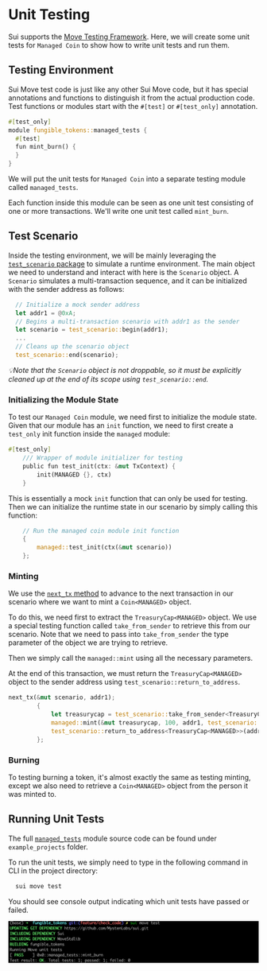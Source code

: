 # Unit Testing

Sui supports the [Move Testing Framework](https://github.com/move-language/move/blob/main/language/documentation/book/src/unit-testing.md). Here, we will create some unit tests for `Managed Coin` to show how to write unit tests and run them.

## Testing Environment

Sui Move test code is just like any other Sui Move code, but it has special annotations and functions to distinguish it from the actual production code.
Test functions or modules start with the `#[test]` or `#[test_only]` annotation. 

```rust
#[test_only]
module fungible_tokens::managed_tests {
  #[test]
  fun mint_burn() {
  }
}
```

We will put the unit tests for `Managed Coin` into a separate testing module called `managed_tests`. 

Each function inside this module can be seen as one unit test consisting of one or more transactions. We'll write one unit test called `mint_burn`. 

## Test Scenario

Inside the testing environment, we will be mainly leveraging the [`test_scenario` package](https://github.com/MystenLabs/sui/blob/main/crates/sui-framework/packages/sui-framework/sources/test/test_scenario.move) to simulate a runtime environment. The main object we need to understand and interact with here is the `Scenario` object. A `Scenario` simulates a multi-transaction sequence, and it can be initialized with the sender address as follows:

```rust
  // Initialize a mock sender address
  let addr1 = @0xA;
  // Begins a multi-transaction scenario with addr1 as the sender
  let scenario = test_scenario::begin(addr1);
  ...
  // Cleans up the scenario object
  test_scenario::end(scenario);  
```

*💡Note that the `Scenario` object is not droppable, so it must be explicitly cleaned up at the end of its scope using `test_scenario::end`.*

### Initializing the Module State

To test our `Managed Coin` module, we need first to initialize the module state. Given that our module has an `init` function, we need to first create a `test_only` init function inside the `managed` module:

```rust
#[test_only]
    /// Wrapper of module initializer for testing
    public fun test_init(ctx: &mut TxContext) {
        init(MANAGED {}, ctx)
    }
```

This is essentially a mock `init` function that can only be used for testing. Then we can initialize the runtime state in our scenario by simply calling this function:

```rust
    // Run the managed coin module init function
    {
        managed::test_init(ctx(&mut scenario))
    };
```

### Minting 

We use the [`next_tx` method](https://github.com/MystenLabs/sui/blob/main/crates/sui-framework/packages/sui-framework/sources/test/test_scenario.move#L103) to advance to the next transaction in our scenario where we want to mint a `Coin<MANAGED>` object.

To do this, we need first to extract the `TreasuryCap<MANAGED>` object. We use a special testing function called `take_from_sender` to retrieve this from our scenario. Note that we need to pass into `take_from_sender` the type parameter of the object we are trying to retrieve. 

Then we simply call the `managed::mint` using all the necessary parameters. 

At the end of this transaction, we must return the `TreasuryCap<MANAGED>` object to the sender address using `test_scenario::return_to_address`.

```rust
next_tx(&mut scenario, addr1);
        {
            let treasurycap = test_scenario::take_from_sender<TreasuryCap<MANAGED>>(&scenario);
            managed::mint(&mut treasurycap, 100, addr1, test_scenario::ctx(&mut scenario));
            test_scenario::return_to_address<TreasuryCap<MANAGED>>(addr1, treasurycap);
        };
```

### Burning 

To testing burning a token, it's almost exactly the same as testing minting, except we also need to retrieve a `Coin<MANAGED>` object from the person it was minted to. 

## Running Unit Tests

The full [`managed_tests`](../example_projects/fungible_tokens/sources/managed_tests.move) module source code can be found under `example_projects` folder.

To run the unit tests, we simply need to type in the following command in CLI in the project directory:

```bash
  sui move test
```

You should see console output indicating which unit tests have passed or failed.

![Unit Test](../images/unittest.png)


